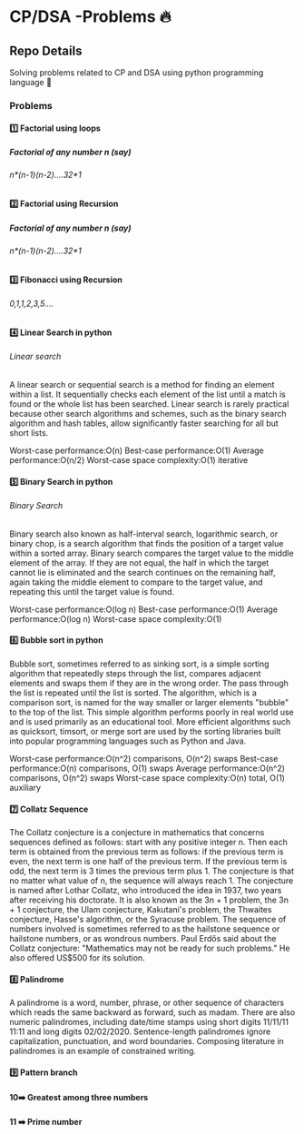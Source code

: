 # CP/DSA -Problems 🔥

## Repo Details
Solving problems related to CP and DSA using python programming language 🚀

### Problems

#### 1️⃣ Factorial using loops
##### Factorial of any number n (say)
###### n*(n-1)*(n-2)....3*2*1

#### 2️⃣ Factorial using Recursion
##### Factorial of any number n (say)
###### n*(n-1)*(n-2)....3*2*1

#### 3️⃣ Fibonacci using Recursion
###### 0,1,1,2,3,5....

#### 4️⃣ Linear Search in python
###### Linear search
A linear search or sequential search is a method for finding an element within a list. 
It sequentially checks each element of the list until a match is found or the whole list has been searched.
Linear search is rarely practical because other search algorithms and schemes, such as the binary search algorithm and hash tables, allow significantly faster searching for all but short lists.

Worst-case performance:O(n)
Best-case performance:O(1)
Average performance:O(n/2)
Worst-case space complexity:O(1) iterative

#### 5️⃣ Binary Search in python
###### Binary Search 
Binary search also known as half-interval search, logarithmic search, or binary chop, is a search algorithm that finds the position of a target value within a sorted array.
Binary search compares the target value to the middle element of the array. If they are not equal, the half in which the target cannot lie is eliminated and the search continues on the remaining half, again taking the middle element to compare to the target value, and repeating this until the target value is found. 

Worst-case performance:O(log n)
Best-case performance:O(1)
Average performance:O(log n)
Worst-case space complexity:O(1)

#### 6️⃣ Bubble sort in python
Bubble sort, sometimes referred to as sinking sort, is a simple sorting algorithm that repeatedly steps through the list, compares adjacent elements and swaps them if they are in the wrong order. 
The pass through the list is repeated until the list is sorted.
The algorithm, which is a comparison sort, is named for the way smaller or larger elements "bubble" to the top of the list.
This simple algorithm performs poorly in real world use and is used primarily as an educational tool. 
More efficient algorithms such as quicksort, timsort, or merge sort are used by the sorting libraries built into popular programming languages such as Python and Java.

Worst-case performance:O(n^2) comparisons, O(n^2) swaps
Best-case performance:O(n) comparisons, O(1) swaps
Average performance:O(n^2) comparisons, O(n^2) swaps
Worst-case space complexity:O(n) total, O(1) auxiliary 

#### 7️⃣ Collatz Sequence
The Collatz conjecture is a conjecture in mathematics that concerns sequences defined as follows:
start with any positive integer n. Then each term is obtained from the previous term as follows:
if the previous term is even, the next term is one half of the previous term.
If the previous term is odd, the next term is 3 times the previous term plus 1. 
The conjecture is that no matter what value of n, the sequence will always reach 1. 
The conjecture is named after Lothar Collatz, who introduced the idea in 1937, two years after receiving his doctorate. It is also known as the 3n + 1 problem, the 3n + 1 conjecture, the Ulam conjecture, Kakutani's problem, the Thwaites conjecture, Hasse's algorithm, or the Syracuse problem. 
The sequence of numbers involved is sometimes referred to as the hailstone sequence or hailstone numbers, or as wondrous numbers. 
Paul Erdős said about the Collatz conjecture: "Mathematics may not be ready for such problems." He also offered US$500 for its solution.

#### 8️⃣ Palindrome
A palindrome is a word, number, phrase, or other sequence of characters which reads the same backward as forward, such as madam.
There are also numeric palindromes, including date/time stamps using short digits 11/11/11 11:11 and long digits 02/02/2020. 
Sentence-length palindromes ignore capitalization, punctuation, and word boundaries. Composing literature in palindromes is an example of constrained writing.

#### 9️⃣ Pattern branch
#### 1️0️➡️ Greatest among three numbers
#### 11 ➡️ Prime number



